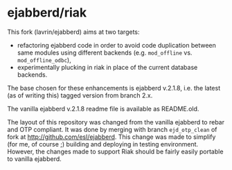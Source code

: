 # ejabberd/riak

This fork (lavrin/ejabberd) aims at two targets:

- refactoring ejabberd code in order to avoid code duplication between
  same modules using different backends (e.g. `mod_offline` vs.
  `mod_offline_odbc`),
- experimentally plucking in riak in place of the current database
  backends.

The base chosen for these enhancements is ejabberd v.2.1.8, i.e. the latest
(as of writing this) tagged version from branch 2.x.

The vanilla ejabberd v.2.1.8 readme file is available as README.old.

The layout of this repository was changed from the vanilla ejabberd
to rebar and OTP compliant. It was done by merging with branch
`ejd_otp_clean` of fork at http://github.com/esl/ejabberd. This change was
made to simplify (for me, of course ;) building and deploying in testing
environment. However, the changes made to support Riak should be fairly
easily portable to vanilla ejabberd.
